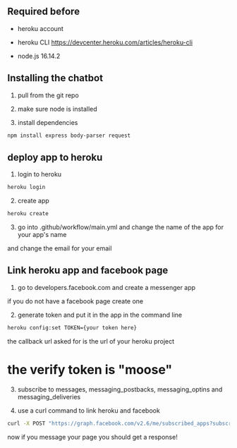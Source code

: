 ## Required before

- heroku account

- heroku CLI https://devcenter.heroku.com/articles/heroku-cli

- node.js 16.14.2

## Installing the chatbot

1. pull from the git repo

2. make sure node is installed

3. install dependencies
```bash
npm install express body-parser request
``` 

## deploy app to heroku

1. login to heroku
```bash
heroku login
``` 
2. create app

```bash
heroku create
``` 
3. go into .github/workflow/main.yml and change the name of the app for your app's name

and change the email for your email


## Link heroku app and facebook page
1. go to developers.facebook.com and create a messenger app

if you do not have a facebook page create one

2. generate token and put it in the app in the command line
```bash
heroku config:set TOKEN={your token here}
``` 
the callback url asked for is the url of your heroku project

# the verify token is "moose"

3. subscribe to messages, messaging_postbacks, messaging_optins and messaging_deliveries

4. use a curl command to link heroku and facebook
```bash
curl -X POST "https://graph.facebook.com/v2.6/me/subscribed_apps?subscribed_fields=message_deliveries&messages&messaging_optins&messaging_postbacks&access_token={your secret token here}"

``` 

now if you message your page you should get a response!


